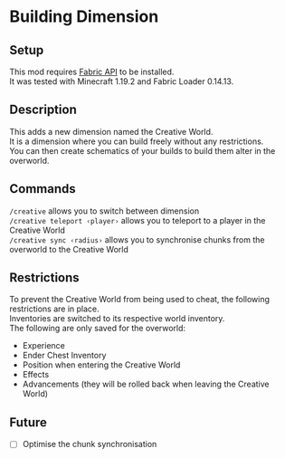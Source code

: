# Building Dimension

## Setup

This mod requires [Fabric API](https://www.curseforge.com/minecraft/mc-mods/fabric-api) to be installed.  
It was tested with Minecraft 1.19.2 and Fabric Loader 0.14.13.

## Description

This adds a new dimension named the Creative World.  
It is a dimension where you can build freely without any restrictions.  
You can then create schematics of your builds to build them alter in the overworld.

## Commands

`/creative` allows you to switch between dimension  
`/creative teleport ‹player›` allows you to teleport to a player in the Creative World  
`/creative sync ‹radius›` allows you to synchronise chunks from the overworld to the Creative World

## Restrictions 

To prevent the Creative World from being used to cheat, the following restrictions are in place.  
Inventories are switched to its respective world inventory.  
The following are only saved for the overworld:
- Experience
- Ender Chest Inventory
- Position when entering the Creative World
- Effects
- Advancements (they will be rolled back when leaving the Creative World)

## Future

- [ ] Optimise the chunk synchronisation